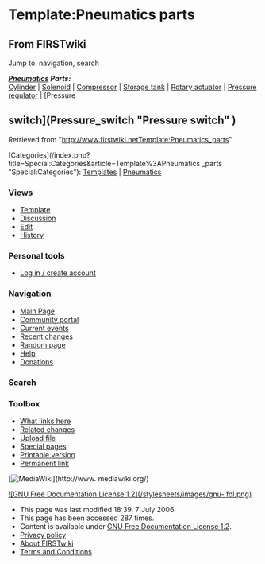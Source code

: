 # Template:Pneumatics parts

## From FIRSTwiki

Jump to: navigation, search

_**[Pneumatics](Pneumatics "Pneumatics") Parts:**_<br>
[Cylinder](Cylinder "Cylinder") | [Solenoid](Solenoid "Solenoid") | [Compressor](Compressor "Compressor") | [Storage tank](Storage_tank "Storage tank") | [Rotary actuator](Rotary_actuator "Rotary actuator") | [Pressure regulator](Pressure_regulator "Pressure regulator") | [Pressure

## switch](Pressure_switch "Pressure switch" )

Retrieved from "<http://www.firstwiki.netTemplate:Pneumatics_parts>"

[Categories](/index.php?title=Special:Categories&article=Template%3APneumatics
_parts "Special:Categories"): [Templates](Category:Templates "Category:Templates") | [Pneumatics](Category:Pneumatics "Category:Pneumatics")

### Views

- [Template](Template:Pneumatics_parts)
- [Discussion](/index.php?title=Template_talk:Pneumatics_parts&action=edit)
- [Edit](/index.php?title=Template:Pneumatics_parts&action=edit)
- [History](/index.php?title=Template:Pneumatics_parts&action=history)

### Personal tools

- [Log in / create account](/index.php?title=Special:Userlogin&returnto=Template:Pneumatics_parts)

[](Main_Page "Main Page")

### Navigation

- [Main Page](Main_Page)
- [Community portal](FIRSTwiki:Community_portal)
- [Current events](Current_events)
- [Recent changes](Special:Recentchanges)
- [Random page](Special:Random)
- [Help](Help:Contents)
- [Donations](FIRSTwiki:Site_support)

### Search

### Toolbox

- [What links here](Special:Whatlinkshere/Template:Pneumatics_parts)
- [Related changes](Special:Recentchangeslinked/Template:Pneumatics_parts)
- [Upload file](Special:Upload)
- [Special pages](Special:Specialpages)
- [Printable version](/index.php?title=Template:Pneumatics_parts&printable=yes)
- [Permanent link](/index.php?title=Template:Pneumatics_parts&oldid=48522)

[![MediaWiki](/skins/common/images/poweredby_mediawiki_88x31.png)](http://www.
mediawiki.org/)

[![GNU Free Documentation License 1.2](/stylesheets/images/gnu-
fdl.png)](http://www.gnu.org/copyleft/fdl.html)

- This page was last modified 18:39, 7 July 2006.
- This page has been accessed 287 times.
- Content is available under [GNU Free Documentation License 1.2](http://www.gnu.org/copyleft/fdl.html "http://www.gnu.org/copyleft/fdl.html").
- [Privacy policy](FIRSTwiki:Privacy_policy "FIRSTwiki:Privacy policy")
- [About FIRSTwiki](FIRSTwiki:About "FIRSTwiki:About")
- [Terms and Conditions](FIRSTwiki:Terms_and_conditions "FIRSTwiki:Terms and conditions")
